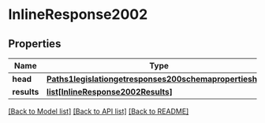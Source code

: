 # InlineResponse2002

## Properties
Name | Type | Description | Notes
------------ | ------------- | ------------- | -------------
**head** | [**Paths1legislationgetresponses200schemapropertieshead**](Paths1legislationgetresponses200schemapropertieshead.md) |  | [optional] 
**results** | [**list[InlineResponse2002Results]**](InlineResponse2002Results.md) |  | [optional] 

[[Back to Model list]](../README.md#documentation-for-models) [[Back to API list]](../README.md#documentation-for-api-endpoints) [[Back to README]](../README.md)


